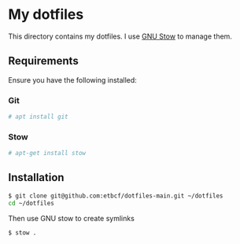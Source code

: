 # My dotfiles

This directory contains my dotfiles. I use [GNU Stow](https://www.gnu.org/software/stow/) to manage them.

## Requirements

Ensure you have the following installed:


### Git

```bash
# apt install git
```

### Stow

```bash
# apt-get install stow
```

## Installation

```bash
$ git clone git@github.com:etbcf/dotfiles-main.git ~/dotfiles
cd ~/dotfiles
```

Then use GNU stow to create symlinks

```bash
$ stow .
```
